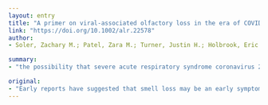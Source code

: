 ```yaml
---
layout: entry
title: "A primer on viral-associated olfactory loss in the era of COVID-19"
link: "https://doi.org/10.1002/alr.22578"
author:
- Soler, Zachary M.; Patel, Zara M.; Turner, Justin H.; Holbrook, Eric H.

summary:
- "the possibility that severe acute respiratory syndrome coronavirus 2 (SARS-CoV-2) might cause olfactory dysfunction is certainly plausible. In acute phases of infection, it is common to experience some smell loss as a result of nasal inflammation, mucosal edema, and obstruction of airflow into the cleft. This is presumed to occur through a more direct insult by the virus. The overall population prevalence could be quite large."

original:
- "Early reports have suggested that smell loss may be an early symptom associated with the pandemic known as COVID-19. The possibility that severe acute respiratory syndrome coronavirus 2 (SARS-CoV-2) might cause olfactory dysfunction is certainly plausible. Patients presenting to specialized smell clinics are commonly diagnosed with upper respiratory infection (URI)-associated olfactory loss and most are presumed to be viral related. In acute phases of infection, it is common to experience some smell loss as a result of nasal inflammation, mucosal edema, and obstruction of airflow into the olfactory cleft. In most cases, these episodes of smell loss are self-limiting and coincide with resolution of URI symptoms. However, in some cases the smell loss persists for months to years and this is presumed to occur through a more direct olfactory insult by the virus. It remains too early to know whether infection with SARS-CoV-2 causes persistent olfactory dysfunction. However, given the scale of this pandemic, if SARS-CoV-2 does cause chronic olfactory loss in even a small portion of those infected, then the overall population prevalence could be quite large. This review provides a brief, practical overview of viral-associated olfactory loss, realizing that evidence related to COVID-19 will likely not be clear for some time. Our goal is to highlight the existence and importance of this condition and provide information geared for both providers and patients. Practical suggestions regarding evaluation and treatment will be provided, realizing that there may be constraints on medical resources and the nature of this pandemic remains dynamic. This article is protected by copyright. All rights reserved."
---
```


